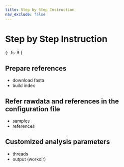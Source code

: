 ```yaml
---
title: Step by Step Instruction
nav_exclude: false
---
```


# Step by Step Instruction
{: .fs-9 }

## Prepare references

- download fasta
- build index

## Refer rawdata and references in the configuration file

- samples
- references

## Customized analysis parameters

- threads
- output (workdir)
